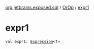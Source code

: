[org.jetbrains.exposed.sql](../index.md) / [OrOp](index.md) / [expr1](.)

# expr1

`val expr1: `[`Expression`](../-expression/index.md)`<T>`